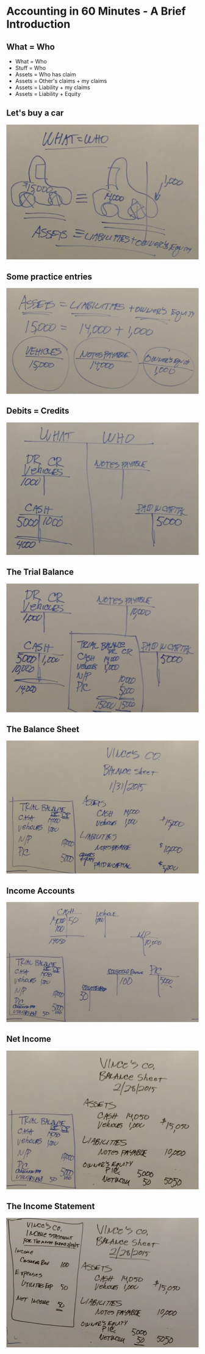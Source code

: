 # Accounting in 60 Minutes - A Brief Introduction

## What = Who
- What = Who
- Stuff = Who
- Assets = Who has claim
- Assets = Other's claims + my claims
- Assets = Liability + my claims
- Assets = Liability + Equity

## Let's buy a car
![](./img/buy-car.png)

## Some practice entries
![](./img/practice-entries.png)

## Debits = Credits
![](./img/debits-credits.png)

## The Trial Balance
![](./img/trial-balance.png)

## The Balance Sheet
![](./img/balance-sheet.png)

## Income Accounts
![](./img/income-accounts.png)

## Net Income
![](./img/net-income.png)

## The Income Statement
![](./img/income-statement.png)
